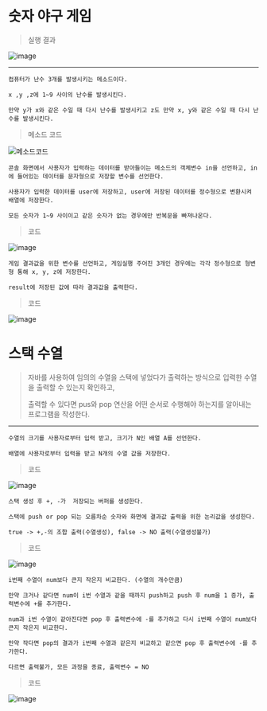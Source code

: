 # 숫자 야구 게임

> 실행 결과

![image](https://github.com/ijijijijiji/JAVA/assets/129851513/01435a61-3798-4627-b702-0a5dd4889359)

---

    컴퓨터가 난수 3개를 발생시키는 메소드이다. 

    x ,y ,z에 1~9 사이의 난수를 발생시킨다.

    만약 y가 x와 같은 수일 때 다시 난수를 발생시키고 z도 만약 x, y와 같은 수일 때 다시 난수를 발생시킨다.

> 메소드 코드


![메소드코드](https://github.com/ijijijijiji/JAVA/assets/129851513/aa510022-869f-4063-ad59-d03c6f6d4ce7)

    콘솔 화면에서 사용자가 입력하는 데이터를 받아들이는 메소드의 객체변수 in을 선언하고, in에 들어있는 데이터를 문자형으로 저장할 변수를 선언한다.

    사용자가 입력한 데이터를 user에 저장하고, user에 저장된 데이터를 정수형으로 변환시켜 배열에 저장한다.

    모든 숫자가 1~9 사이이고 같은 숫자가 없는 경우에만 반복문을 빠져나온다.

> 코드

![image](https://github.com/ijijijijiji/JAVA/assets/129851513/9ac75f07-45a5-4a17-bd39-d71a14700b64)

    게임 결과값을 위한 변수를 선언하고, 게임실행 주어진 3개인 경우에는 각각 정수형으로 형변형 통해 x, y, z에 저장한다.

    result에 저장된 값에 따라 결과값을 출력한다.

> 코드

![image](https://github.com/ijijijijiji/JAVA/assets/129851513/738aec0a-828e-468d-b352-969b22e73868)

# 스택 수열

> 자바를 사용하여 임의의 수열을 스택에 넣었다가 출력하는 방식으로 입력한 수열을 출력할 수 있는지 확인하고, 
>
> 출력할 수 있다면 pus와 pop 연산을 어떤 순서로 수행해야 하는지를 알아내는 프로그램을 작성한다.

---

    수열의 크기를 사용자로부터 입력 받고, 크기가 N인 배열 A를 선언한다.

    배열에 사용자로부터 입력을 받고 N개의 수열 값을 저장한다.

> 코드

![image](https://github.com/ijijijijiji/JAVA/assets/129851513/c4219e3f-6baa-4db0-8911-40b45c3be0cc)

    스택 생성 후 +, -가  저장되는 버퍼를 생성한다.

    스택에 push or pop 되는 오름차순 숫자와 화면에 결과값 출력을 위한 논리값을 생성한다.

    true -> +,-의 조합 출력(수열생성), false -> NO 출력(수열생성불가)

> 코드

![image](https://github.com/ijijijijiji/JAVA/assets/129851513/1d6c0878-2100-4a65-8755-0acd89d1533f)

    i번째 수열이 num보다 큰지 작은지 비교한다. (수열의 개수만큼)

    만약 크거나 같다면 num이 i번 수열과 같을 때까지 push하고 push 후 num을 1 증가, 출력변수에 +를 추가한다.

    num과 i번 수열이 같아진다면 pop 후 출력변수에 -를 추가하고 다시 i번째 수열이 num보다 큰지 작은지 비교한다.

    만약 작다면 pop의 결과가 i번째 수열과 같은지 비교하고 같으면 pop 후 출력변수에 -를 추가한다.

    다르면 출력불가, 모든 과정을 종료, 출력변수 = NO

> 코드

![image](https://github.com/ijijijijiji/JAVA/assets/129851513/e6685c81-b67e-4dc4-afeb-4ea73623be19)
